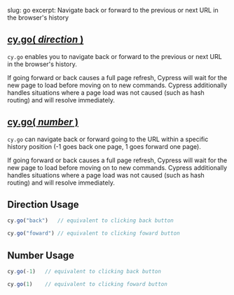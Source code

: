 slug: go
excerpt: Navigate back or forward to the previous or next URL in the browser's history

## [cy.go( *direction* )](#direction-usage)

`cy.go` enables you to navigate back or forward to the previous or next URL in the browser's history.

If going forward or back causes a full page refresh, Cypress will wait for the new page to load before moving on to new commands. Cypress additionally handles situations where a page load was not caused (such as hash routing) and will resolve immediately.

## [cy.go( *number* )](#number-usage)

`cy.go` can navigate back or forward going to the URL within a specific history position (-1 goes back one page, 1 goes forward one page).

If going forward or back causes a full page refresh, Cypress will wait for the new page to load before moving on to new commands. Cypress additionally handles situations where a page load was not caused (such as hash routing) and will resolve immediately.

## Direction Usage

```javascript
cy.go("back")   // equivalent to clicking back button
```

```javascript
cy.go("foward") // equivalent to clicking foward button
```

## Number Usage

```javascript
cy.go(-1)   // equivalent to clicking back button
```

```javascript
cy.go(1)    // equivalent to clicking foward button
```